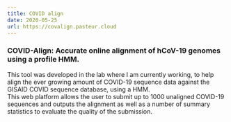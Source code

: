 ```yaml
---
title: COVID align 
date: 2020-05-25
url: https://covalign.pasteur.cloud
---
```

### COVID-Align: Accurate online alignment of hCoV-19 genomes using a profile HMM.

This tool was developed in the lab where I am currently working, to help align the ever growing amount of COVID-19 sequence data against the GISAID COVID sequence database, using a HMM.  
This web platform allows the user to submit up to 1000 unaligned COVID-19 sequences and outputs the alignment as well as a number of summary statistics to evaluate the quality of the submission.